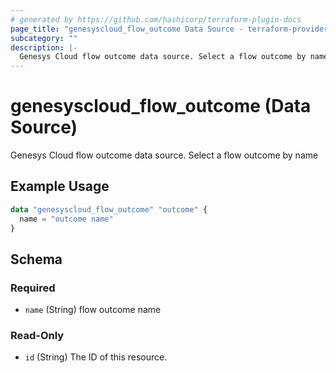 ```yaml
---
# generated by https://github.com/hashicorp/terraform-plugin-docs
page_title: "genesyscloud_flow_outcome Data Source - terraform-provider-genesyscloud"
subcategory: ""
description: |-
  Genesys Cloud flow outcome data source. Select a flow outcome by name
---
```


# genesyscloud_flow_outcome (Data Source)

Genesys Cloud flow outcome data source. Select a flow outcome by name

## Example Usage

```terraform
data "genesyscloud_flow_outcome" "outcome" {
  name = "outcome name"
}
```

<!-- schema generated by tfplugindocs -->
## Schema

### Required

- `name` (String) flow outcome name

### Read-Only

- `id` (String) The ID of this resource.
